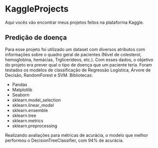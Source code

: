 # KaggleProjects

Aqui vocês vão encontrar meus projetos feitos na plataforma Kaggle.

## Predição de doença
Para esse projeto foi utilizado um dataset com diversos atributos com informações sobre o quadro geral de pacientes (Nível de colesterol, hemoglobina, hemácias, Trglicerídeos, etc.). Com esses dados, o objetivo do projeto era prever qual o tipo de doença que um paciente teria. Foram testados os modelos de classificação de Regressão Logística, Árvore de Decisão, RandomForest e SVM.
Bibliotecas:
  - Pandas
  - Matplotlib
  - Seaborn
  - sklearn.model_selection
  - sklearn.linear_model
  - sklearn.ensemble
  - sklearn.tree
  - sklearn.metrics
  - sklearn.preprocessing

Realizando avaliações para métricas de acurácia, o modelo que melhor performou o DecisionTreeClassifier, com 94% de acurácia.
